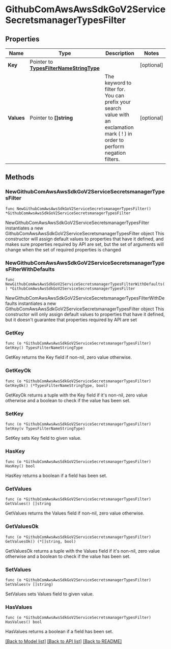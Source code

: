 # GithubComAwsAwsSdkGoV2ServiceSecretsmanagerTypesFilter

## Properties

Name | Type | Description | Notes
------------ | ------------- | ------------- | -------------
**Key** | Pointer to [**TypesFilterNameStringType**](TypesFilterNameStringType.md) |  | [optional] 
**Values** | Pointer to **[]string** | The keyword to filter for.  You can prefix your search value with an exclamation mark ( ! ) in order to perform negation filters. | [optional] 

## Methods

### NewGithubComAwsAwsSdkGoV2ServiceSecretsmanagerTypesFilter

`func NewGithubComAwsAwsSdkGoV2ServiceSecretsmanagerTypesFilter() *GithubComAwsAwsSdkGoV2ServiceSecretsmanagerTypesFilter`

NewGithubComAwsAwsSdkGoV2ServiceSecretsmanagerTypesFilter instantiates a new GithubComAwsAwsSdkGoV2ServiceSecretsmanagerTypesFilter object
This constructor will assign default values to properties that have it defined,
and makes sure properties required by API are set, but the set of arguments
will change when the set of required properties is changed

### NewGithubComAwsAwsSdkGoV2ServiceSecretsmanagerTypesFilterWithDefaults

`func NewGithubComAwsAwsSdkGoV2ServiceSecretsmanagerTypesFilterWithDefaults() *GithubComAwsAwsSdkGoV2ServiceSecretsmanagerTypesFilter`

NewGithubComAwsAwsSdkGoV2ServiceSecretsmanagerTypesFilterWithDefaults instantiates a new GithubComAwsAwsSdkGoV2ServiceSecretsmanagerTypesFilter object
This constructor will only assign default values to properties that have it defined,
but it doesn't guarantee that properties required by API are set

### GetKey

`func (o *GithubComAwsAwsSdkGoV2ServiceSecretsmanagerTypesFilter) GetKey() TypesFilterNameStringType`

GetKey returns the Key field if non-nil, zero value otherwise.

### GetKeyOk

`func (o *GithubComAwsAwsSdkGoV2ServiceSecretsmanagerTypesFilter) GetKeyOk() (*TypesFilterNameStringType, bool)`

GetKeyOk returns a tuple with the Key field if it's non-nil, zero value otherwise
and a boolean to check if the value has been set.

### SetKey

`func (o *GithubComAwsAwsSdkGoV2ServiceSecretsmanagerTypesFilter) SetKey(v TypesFilterNameStringType)`

SetKey sets Key field to given value.

### HasKey

`func (o *GithubComAwsAwsSdkGoV2ServiceSecretsmanagerTypesFilter) HasKey() bool`

HasKey returns a boolean if a field has been set.

### GetValues

`func (o *GithubComAwsAwsSdkGoV2ServiceSecretsmanagerTypesFilter) GetValues() []string`

GetValues returns the Values field if non-nil, zero value otherwise.

### GetValuesOk

`func (o *GithubComAwsAwsSdkGoV2ServiceSecretsmanagerTypesFilter) GetValuesOk() (*[]string, bool)`

GetValuesOk returns a tuple with the Values field if it's non-nil, zero value otherwise
and a boolean to check if the value has been set.

### SetValues

`func (o *GithubComAwsAwsSdkGoV2ServiceSecretsmanagerTypesFilter) SetValues(v []string)`

SetValues sets Values field to given value.

### HasValues

`func (o *GithubComAwsAwsSdkGoV2ServiceSecretsmanagerTypesFilter) HasValues() bool`

HasValues returns a boolean if a field has been set.


[[Back to Model list]](../README.md#documentation-for-models) [[Back to API list]](../README.md#documentation-for-api-endpoints) [[Back to README]](../README.md)


